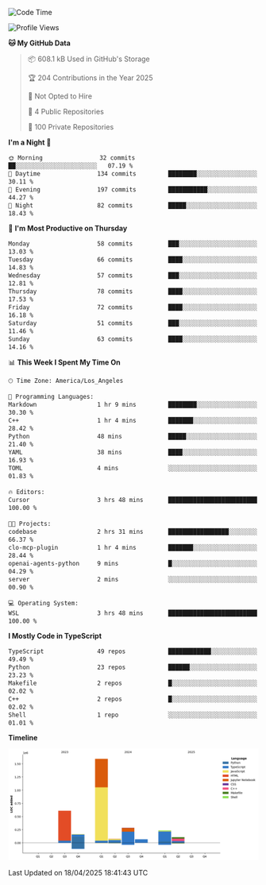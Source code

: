 <!--START_SECTION:waka-->
![Code Time](http://img.shields.io/badge/Code%20Time-68%20hrs%2046%20mins-blue)

![Profile Views](http://img.shields.io/badge/Profile%20Views-0-blue)

**🐱 My GitHub Data** 

> 📦 608.1 kB Used in GitHub's Storage 
 > 
> 🏆 204 Contributions in the Year 2025
 > 
> 🚫 Not Opted to Hire
 > 
> 📜 4 Public Repositories 
 > 
> 🔑 100 Private Repositories 
 > 
**I'm a Night 🦉** 

```text
🌞 Morning                32 commits          ██░░░░░░░░░░░░░░░░░░░░░░░   07.19 % 
🌆 Daytime                134 commits         ████████░░░░░░░░░░░░░░░░░   30.11 % 
🌃 Evening                197 commits         ███████████░░░░░░░░░░░░░░   44.27 % 
🌙 Night                  82 commits          █████░░░░░░░░░░░░░░░░░░░░   18.43 % 
```
📅 **I'm Most Productive on Thursday** 

```text
Monday                   58 commits          ███░░░░░░░░░░░░░░░░░░░░░░   13.03 % 
Tuesday                  66 commits          ████░░░░░░░░░░░░░░░░░░░░░   14.83 % 
Wednesday                57 commits          ███░░░░░░░░░░░░░░░░░░░░░░   12.81 % 
Thursday                 78 commits          ████░░░░░░░░░░░░░░░░░░░░░   17.53 % 
Friday                   72 commits          ████░░░░░░░░░░░░░░░░░░░░░   16.18 % 
Saturday                 51 commits          ███░░░░░░░░░░░░░░░░░░░░░░   11.46 % 
Sunday                   63 commits          ████░░░░░░░░░░░░░░░░░░░░░   14.16 % 
```


📊 **This Week I Spent My Time On** 

```text
🕑︎ Time Zone: America/Los_Angeles

💬 Programming Languages: 
Markdown                 1 hr 9 mins         ████████░░░░░░░░░░░░░░░░░   30.30 % 
C++                      1 hr 4 mins         ███████░░░░░░░░░░░░░░░░░░   28.42 % 
Python                   48 mins             █████░░░░░░░░░░░░░░░░░░░░   21.40 % 
YAML                     38 mins             ████░░░░░░░░░░░░░░░░░░░░░   16.93 % 
TOML                     4 mins              ░░░░░░░░░░░░░░░░░░░░░░░░░   01.83 % 

🔥 Editors: 
Cursor                   3 hrs 48 mins       █████████████████████████   100.00 % 

🐱‍💻 Projects: 
codebase                 2 hrs 31 mins       █████████████████░░░░░░░░   66.37 % 
clo-mcp-plugin           1 hr 4 mins         ███████░░░░░░░░░░░░░░░░░░   28.44 % 
openai-agents-python     9 mins              █░░░░░░░░░░░░░░░░░░░░░░░░   04.29 % 
server                   2 mins              ░░░░░░░░░░░░░░░░░░░░░░░░░   00.90 % 

💻 Operating System: 
WSL                      3 hrs 48 mins       █████████████████████████   100.00 % 
```

**I Mostly Code in TypeScript** 

```text
TypeScript               49 repos            ████████████░░░░░░░░░░░░░   49.49 % 
Python                   23 repos            ██████░░░░░░░░░░░░░░░░░░░   23.23 % 
Makefile                 2 repos             █░░░░░░░░░░░░░░░░░░░░░░░░   02.02 % 
C++                      2 repos             █░░░░░░░░░░░░░░░░░░░░░░░░   02.02 % 
Shell                    1 repo              ░░░░░░░░░░░░░░░░░░░░░░░░░   01.01 % 
```



**Timeline**

![Lines of Code chart](https://raw.githubusercontent.com/hassanxelamin/hassanxelamin/main/assets/bar_graph.png)


 Last Updated on 18/04/2025 18:41:43 UTC
<!--END_SECTION:waka-->

<!--
**hassanxelamin/hassanxelamin** is a ✨ _special_ ✨ repository because its `README.md` (this file) appears on your GitHub profile.

Here are some ideas to get you started:

- 🔭 I’m currently working on ...
- 🌱 I’m currently learning ...
- 👯 I’m looking to collaborate on ...
- 🤔 I’m looking for help with ...
- 💬 Ask me about ...
- 📫 How to reach me: ...
- 😄 Pronouns: ...
- ⚡ Fun fact: ...
-->
